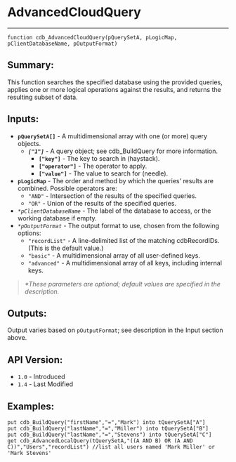 # AdvancedCloudQuery
---
```
function cdb_AdvancedCloudQuery(pQuerySetA, pLogicMap, pClientDatabaseName, pOutputFormat)
```
## Summary:
This function searches the specified database using the provided queries, applies one or more logical operations against the results, and returns the resulting subset of data.

## Inputs:
* **`pQuerySetA[]`** - A multidimensional array with one (or more) query objects.
  * **_`["1"]`_** - A query object; see cdb_BuildQuery for more information.
    * **`["key"]`** - The key to search in (haystack).
    * **`["operator"]`** - The operator to apply.
    * **`["value"]`** - The value to search for (needle).
* **`pLogicMap`** - The order and method by which the queries' results are combined. Possible operators are:
  * `"AND"` - Intersection of the results of the specified queries.
  * `"OR"` - Union of the results of the specified queries.
* _`*pClientDatabaseName`_ - The label of the database to access, or the working database if empty.
* _`*pOutputFormat`_ - The output format to use, chosen from the following options:
  * `"recordList"` - A line-delimited list of the matching cdbRecordIDs. (This is the default value.)
  * `"basic"` - A multidimensional array of all user-defined keys.
  * `"advanced"` - A multidimensional array of all keys, including internal keys.

> _*These parameters are optional; default values are specified in the description._

## Outputs:
Output varies based on `pOutputFormat`; see description in the Input section above.

## API Version:
* `1.0` - Introduced
* `1.4` - Last Modified

## Examples:
```
put cdb_BuildQuery("firstName","=","Mark") into tQuerySetA["A"]
put cdb_BuildQuery("lastName","=","Miller") into tQuerySetA["B"]
put cdb_BuildQuery("lastName","=","Stevens") into tQuerySetA["C"]
get cdb_AdvancedLocalQuery(tQuerySetA,"((A AND B) OR (A AND C))","Users","recordList") //list all users named 'Mark Miller' or 'Mark Stevens'
```
